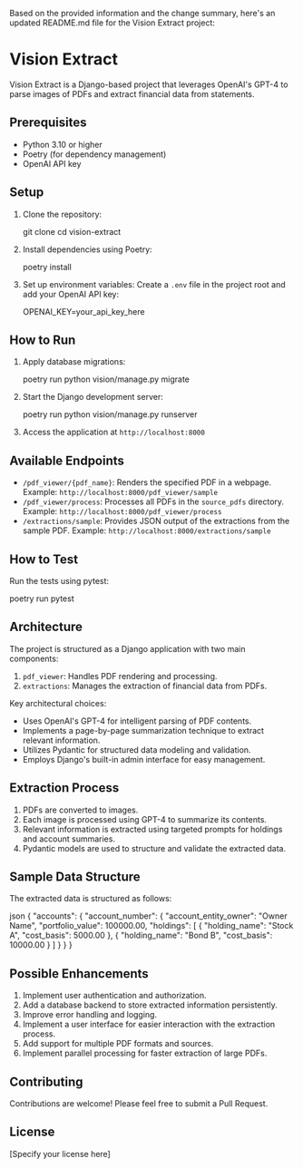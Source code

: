 Based on the provided information and the change summary, here's an updated README.md file for the Vision Extract project:

# Vision Extract

Vision Extract is a Django-based project that leverages OpenAI's GPT-4 to parse images of PDFs and extract financial data from statements.

## Prerequisites

- Python 3.10 or higher
- Poetry (for dependency management)
- OpenAI API key

## Setup

1. Clone the repository:
   
   git clone <repository-url>
   cd vision-extract
   

2. Install dependencies using Poetry:
   
   poetry install
   

3. Set up environment variables:
   Create a `.env` file in the project root and add your OpenAI API key:
   
   OPENAI_KEY=your_api_key_here
   

## How to Run

1. Apply database migrations:
   
   poetry run python vision/manage.py migrate
   

2. Start the Django development server:
   
   poetry run python vision/manage.py runserver
   

3. Access the application at `http://localhost:8000`

## Available Endpoints

- `/pdf_viewer/{pdf_name}`: Renders the specified PDF in a webpage.
  Example: `http://localhost:8000/pdf_viewer/sample`
- `/pdf_viewer/process`: Processes all PDFs in the `source_pdfs` directory.
  Example: `http://localhost:8000/pdf_viewer/process`
- `/extractions/sample`: Provides JSON output of the extractions from the sample PDF.
  Example: `http://localhost:8000/extractions/sample`

## How to Test

Run the tests using pytest:


poetry run pytest


## Architecture

The project is structured as a Django application with two main components:

1. `pdf_viewer`: Handles PDF rendering and processing.
2. `extractions`: Manages the extraction of financial data from PDFs.

Key architectural choices:

- Uses OpenAI's GPT-4 for intelligent parsing of PDF contents.
- Implements a page-by-page summarization technique to extract relevant information.
- Utilizes Pydantic for structured data modeling and validation.
- Employs Django's built-in admin interface for easy management.

## Extraction Process

1. PDFs are converted to images.
2. Each image is processed using GPT-4 to summarize its contents.
3. Relevant information is extracted using targeted prompts for holdings and account summaries.
4. Pydantic models are used to structure and validate the extracted data.

## Sample Data Structure

The extracted data is structured as follows:

json
{
  "accounts": {
    "account_number": {
      "account_entity_owner": "Owner Name",
      "portfolio_value": 100000.00,
      "holdings": [
        {
          "holding_name": "Stock A",
          "cost_basis": 5000.00
        },
        {
          "holding_name": "Bond B",
          "cost_basis": 10000.00
        }
      ]
    }
  }
}


## Possible Enhancements

1. Implement user authentication and authorization.
2. Add a database backend to store extracted information persistently.
3. Improve error handling and logging.
4. Implement a user interface for easier interaction with the extraction process.
5. Add support for multiple PDF formats and sources.
6. Implement parallel processing for faster extraction of large PDFs.

## Contributing

Contributions are welcome! Please feel free to submit a Pull Request.

## License

[Specify your license here]